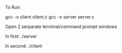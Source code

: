 To Run:

gcc -o client client.c
gcc -o server server.c

Open 2 serparate terminal/command prompt windows

In first:
	./server

In second:
	./client
